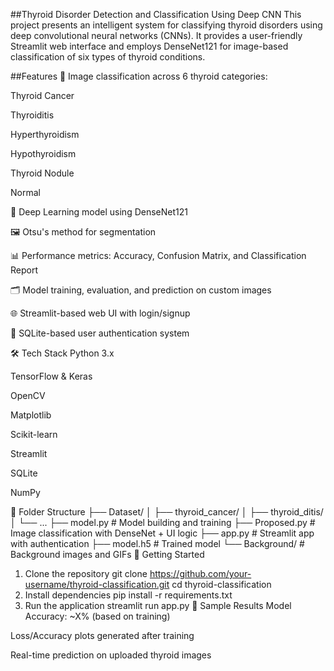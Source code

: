 ##Thyroid Disorder Detection and Classification Using Deep CNN
This project presents an intelligent system for classifying thyroid disorders using deep convolutional neural networks (CNNs). It provides a user-friendly Streamlit web interface and employs DenseNet121 for image-based classification of six types of thyroid conditions.

##Features
📂 Image classification across 6 thyroid categories:

Thyroid Cancer

Thyroiditis

Hyperthyroidism

Hypothyroidism

Thyroid Nodule

Normal

🧠 Deep Learning model using DenseNet121

🖼️ Otsu's method for segmentation

📊 Performance metrics: Accuracy, Confusion Matrix, and Classification Report

🗂️ Model training, evaluation, and prediction on custom images

🌐 Streamlit-based web UI with login/signup

🔐 SQLite-based user authentication system

🛠️ Tech Stack
Python 3.x

TensorFlow & Keras

OpenCV

Matplotlib

Scikit-learn

Streamlit

SQLite

NumPy

📁 Folder Structure
├── Dataset/
│   ├── thyroid_cancer/
│   ├── thyroid_ditis/
│   └── ...
├── model.py             # Model building and training
├── Proposed.py          # Image classification with DenseNet + UI logic
├── app.py               # Streamlit app with authentication
├── model.h5             # Trained model
└── Background/          # Background images and GIFs
🧪 Getting Started
1. Clone the repository
git clone https://github.com/your-username/thyroid-classification.git
cd thyroid-classification
2. Install dependencies
pip install -r requirements.txt
3. Run the application
streamlit run app.py
📸 Sample Results
Model Accuracy: ~X% (based on training)

Loss/Accuracy plots generated after training

Real-time prediction on uploaded thyroid images
